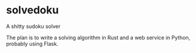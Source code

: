 solvedoku
=========

A shitty sudoku solver

The plan is to write a solving algorithm in Rust and a web service in Python,
probably using Flask.
